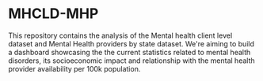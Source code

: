 # MHCLD-MHP
This repository contains the analysis of the Mental health client level dataset and Mental Health providers by state dataset. We're aiming to build a dashboard showcasing the the current statistics related to mental health disorders, its socioeconomic impact and relationship with the mental health provider availability per 100k population.
